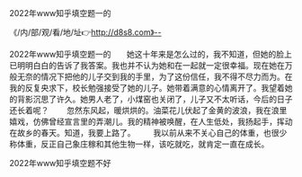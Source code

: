 2022年www知乎填空题一的

《/内/部/观/看/地/址👉http://d8s8.com》--

2022年www知乎填空题一的　　她这十年来是怎么过的，我不知道，但她的脸上已明明白白的告诉了我答案。我也并不认为她和在一起就一定很幸福。现在她在万般无奈的情况下把他的儿子交到我的手里，为了这份信任，我不得不尽力而为。在我的反复央求下，校长勉强接受了她的儿子。她带着满意的心情离开了。我望着她的背影沉思了许久。她男人老了，小煤窑也关闭了，儿子又不太听话，今后的日子还长着呢？
　　忽然东风起，暖烘烘的。油菜花儿伏起了金黄的波浪，我在浪里嬉戏，仿佛曾经宣言里的弄潮儿。我的精神被唤醒，在人生低处，我扬起手，挥动在故乡的春天。知道，我要上路了。
　　我以前从来不关心自己的体重，也很少称体重，反正自己象庄稼和其他生物一样，该吃就吃，就肯定一直在成长。





2022年www知乎填空题不好
